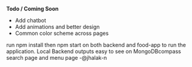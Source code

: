  **Todo / Coming Soon** 

-  Add chatbot
-  Add animations and better design
-  Common color scheme across pages



run npm install then npm start on both backend and food-app to run the application. Local Backend outputs easy to see on MongoDBcompass
search page and menu page -@jhalak-n
